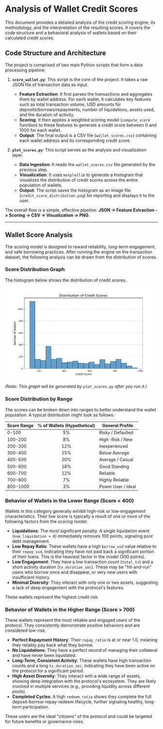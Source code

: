 # Analysis of Wallet Credit Scores

This document provides a detailed analysis of the credit scoring engine, its methodology, and the interpretation of the resulting scores. It covers the code structure and a behavioral analysis of wallets based on their calculated credit scores.

## Code Structure and Architecture

The project is comprised of two main Python scripts that form a data processing pipeline:

1.  **`score_wallet.py`**: This script is the core of the project. It takes a raw JSON file of transaction data as input.
    -   **Feature Extraction**: It first parses the transactions and aggregates them by wallet address. For each wallet, it calculates key features such as total transaction volume, USD amounts for deposits/borrows/repayments, number of liquidations, assets used, and the duration of activity.
    -   **Scoring**: It then applies a weighted scoring model (`compute_score` function) to these features to generate a credit score between 0 and 1000 for each wallet.
    -   **Output**: The final output is a CSV file (`wallet_scores.csv`) containing each wallet address and its corresponding credit score.

2.  **`plot_scores.py`**: This script serves as the analysis and visualization layer.
    -   **Data Ingestion**: It reads the `wallet_scores.csv` file generated by the previous step.
    -   **Visualization**: It uses `matplotlib` to generate a histogram that visualizes the distribution of credit scores across the entire population of wallets.
    -   **Output**: The script saves the histogram as an image file (`credit_score_distribution.png`) for reporting and displays it to the user.

The overall flow is a simple, effective pipeline: **JSON -> Feature Extraction -> Scoring -> CSV -> Visualization -> PNG**.

---

## Wallet Score Analysis

The scoring model is designed to reward reliability, long-term engagement, and safe borrowing practices. After running the engine on the transaction dataset, the following analysis can be drawn from the distribution of scores.

### Score Distribution Graph

The histogram below shows the distribution of credit scores.

![Credit Score Distribution](credit_score_distribution.png)

*(Note: This graph will be generated by `plot_scores.py` after you run it.)*

### Score Distribution by Range

The scores can be broken down into ranges to better understand the wallet population. A typical distribution might look as follows:

| Score Range | % of Wallets (Hypothetical) | General Profile     |
| :---------- | :-------------------------: | ------------------- |
| 0-100       |             5%              | Risky / Defaulted   |
| 100-200     |             8%              | High-Risk / New     |
| 200-300     |             12%             | Inexperienced       |
| 300-400     |             15%             | Below Average       |
| 400-500     |             20%             | Average / Casual    |
| 500-600     |             18%             | Good Standing       |
| 600-700     |             12%             | Reliable            |
| 700-800     |             7%              | Highly Reliable     |
| 800-1000    |             3%              | Power User / Ideal  |

### Behavior of Wallets in the Lower Range (Score < 400)

Wallets in this category generally exhibit high-risk or low-engagement characteristics. Their low score is typically a result of one or more of the following factors from the scoring model:

-   **Liquidations**: The most significant penalty. A single liquidation event (`num_liquidation > 0`) immediately removes 100 points, signaling poor debt management.
-   **Low Repay Ratio**: These wallets have a high `borrow_usd` value relative to their `repay_usd`, indicating they have not paid back a significant portion of their loans. This is the heaviest factor in the model (300 points).
-   **Low Engagement**: They have a low transaction count (`total_tx`) and a short activity duration (`tx_duration_sec`). These may be "hit-and-run" users who borrow once and disappear, or very new users with insufficient history.
-   **Minimal Diversity**: They interact with only one or two assets, suggesting a lack of deep engagement with the protocol's features.

These wallets represent the highest credit risk.

### Behavior of Wallets in the Higher Range (Score > 700)

These wallets represent the most reliable and engaged users of the protocol. They consistently demonstrate positive behaviors and are considered low-risk.

-   **Perfect Repayment History**: Their `repay_ratio` is at or near 1.0, meaning they reliably pay back what they borrow.
-   **No Liquidations**: They have a perfect record of managing their collateral and have never been liquidated.
-   **Long-Term, Consistent Activity**: These wallets have high transaction counts and a long `tx_duration_sec`, indicating they have been active on the protocol for a significant period.
-   **High Asset Diversity**: They interact with a wide range of assets, showing deep integration with the protocol's ecosystem. They are likely involved in multiple services (e.g., providing liquidity across different pools).
-   **Completed Cycles**: A high `redeem_ratio` shows they complete the full deposit-borrow-repay-redeem lifecycle, further signaling healthy, long-term participation.

These users are the ideal "citizens" of the protocol and could be targeted for future benefits or governance roles.
